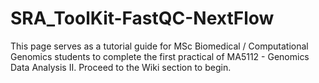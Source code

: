 # SRA_ToolKit-FastQC-NextFlow

This page serves as a tutorial guide for MSc Biomedical / Computational Genomics students to complete the first practical of MA5112 - Genomics Data Analysis II. Proceed to the Wiki section to begin.
